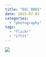 ```yaml
---
title: "DSC_0065"
date: 2015-07-03
categories: 
  - "photography"
tags: 
  - "flickr"
  - "ifttt"
---
```


![](https://farm1.staticflickr.com/344/19202687710_47b2b9d670_b.jpg)
